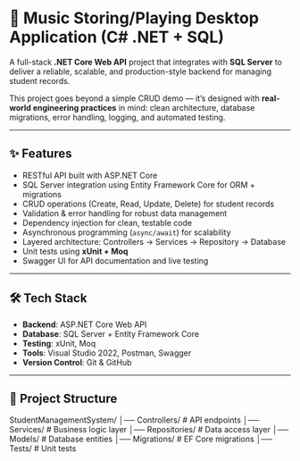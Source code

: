 # 🚀 Music Storing/Playing Desktop Application (C# .NET + SQL)

A full-stack **.NET Core Web API** project that integrates with **SQL Server** to deliver a reliable, scalable, and production-style backend for managing student records.  

This project goes beyond a simple CRUD demo — it’s designed with **real-world engineering practices** in mind: clean architecture, database migrations, error handling, logging, and automated testing.  

---

## ✨ Features
- RESTful API built with ASP.NET Core  
- SQL Server integration using Entity Framework Core for ORM + migrations  
- CRUD operations (Create, Read, Update, Delete) for student records  
- Validation & error handling for robust data management  
- Dependency injection for clean, testable code  
- Asynchronous programming (`async/await`) for scalability  
- Layered architecture: Controllers → Services → Repository → Database  
- Unit tests using **xUnit + Moq**  
- Swagger UI for API documentation and live testing  

---

## 🛠️ Tech Stack
- **Backend**: ASP.NET Core Web API  
- **Database**: SQL Server + Entity Framework Core  
- **Testing**: xUnit, Moq  
- **Tools**: Visual Studio 2022, Postman, Swagger  
- **Version Control**: Git & GitHub  

---

## 📂 Project Structure
StudentManagementSystem/
│── Controllers/ # API endpoints
│── Services/ # Business logic layer
│── Repositories/ # Data access layer
│── Models/ # Database entities
│── Migrations/ # EF Core migrations
│── Tests/ # Unit tests


